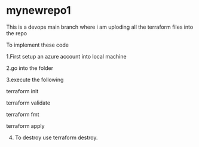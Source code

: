 # mynewrepo1


This is a devops main branch where i am uploding all the terraform files into the repo

To implement these code 

1.First setup an azure account into local machine

2.go into the folder

3.execute the following


   terraform init

   terraform validate
   
   terraform fmt
  
   terraform apply

4. To destroy use terraform destroy.